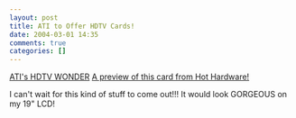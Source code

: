 ```yaml
---
layout: post
title: ATI to Offer HDTV Cards!
date: 2004-03-01 14:35
comments: true
categories: []
---
```

<a href="http://ati.com/companyinfo/press/2004/4732.html">ATI's HDTV WONDER</a>
<a href="http://www.hothardware.com/hh_files/S&V/ati_hdtv_wonder.shtml">A preview of this card from Hot Hardware!</a>

I can't wait for this kind of stuff to come out!!! It would look GORGEOUS on my 19" LCD!
